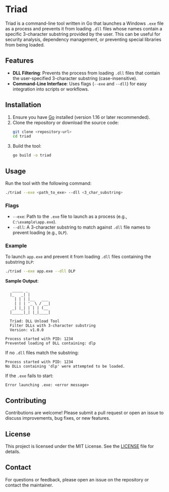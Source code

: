 # Triad

Triad is a command-line tool written in Go that launches a Windows `.exe` file as a process and prevents it from loading `.dll` files whose names contain a specific 3-character substring provided by the user. This can be useful for security analysis, dependency management, or preventing special libraries from being loaded.

## Features

- **DLL Filtering**: Prevents the process from loading `.dll` files that contain the user-specified 3-character substring (case-insensitive).
- **Command-Line Interface**: Uses flags (`--exe` and `--dll`) for easy integration into scripts or workflows.

## Installation

1. Ensure you have [Go](https://golang.org/doc/install) installed (version 1.16 or later recommended).
2. Clone the repository or download the source code:
   ```bash
   git clone <repository-url>
   cd triad
   ```
3. Build the tool:
   ```bash
   go build -o triad
   ```

## Usage

Run the tool with the following command:

```bash
./triad --exe <path_to_exe> --dll <3_char_substring>
```

### Flags

- `--exe`: Path to the `.exe` file to launch as a process (e.g., `C:\example\app.exe`).
- `--dll`: A 3-character substring to match against `.dll` file names to prevent loading (e.g., `DLP`).

### Example

To launch `app.exe` and prevent it from loading `.dll` files containing the substring `DLP`:

```bash
./triad --exe app.exe --dll DLP
```

**Sample Output**:
```
   _____ _          
  |_   _| |         
    | | | |__   ___ 
    | | | '_ \ / __|
   _| |_| | | | (__ 
  |_____|_| |_|____|
  
  Triad: DLL Unload Tool
  Filter DLLs with 3-character substring
  Version: v1.0.0

Process started with PID: 1234
Prevented loading of DLL containing: dlp
```

If no `.dll` files match the substring:
```
Process started with PID: 1234
No DLLs containing 'dlp' were attempted to be loaded.
```

If the `.exe` fails to start:
```
Error launching .exe: <error message>
```

## Contributing

Contributions are welcome! Please submit a pull request or open an issue to discuss improvements, bug fixes, or new features.

## License

This project is licensed under the MIT License. See the [LICENSE](LICENSE) file for details.

## Contact

For questions or feedback, please open an issue on the repository or contact the maintainer.
